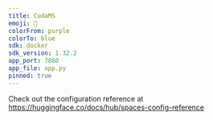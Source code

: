 ```yaml
---
title: CudaMS
emoji: 🧬
colorFrom: purple
colorTo: blue
sdk: docker
sdk_version: 1.32.2
app_port: 7860
app_file: app.py
pinned: true
---
```


Check out the configuration reference at https://huggingface.co/docs/hub/spaces-config-reference
